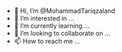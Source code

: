 - 👋 Hi, I’m @MohammadTariqzaland
- 👀 I’m interested in ...
- 🌱 I’m currently learning ...
- 💞️ I’m looking to collaborate on ...
- 📫 How to reach me ...

<!---
MohammadTariqzaland/MohammadTariqzaland is a ✨ special ✨ repository because its `README.md` (this file) appears on your GitHub profile.
You can click the Preview link to take a look at your changes.
--->

